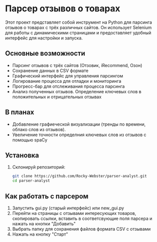 # Парсер отзывов о товарах

Этот проект представляет собой инструмент на Python для парсинга отзывов о товарах с трёх различных сайтов. Он использует Selenium для работы с динамическими страницами и предоставляет удобный интерфейс для настройки и запуска.

## Основные возможности
- Парсинг отзывов с трёх сайтов (Отзовик, iRecommend, Озон)
- Сохранение данных в CSV формате
- Графический интерфейс для управления парсингом
- Логирование процесса для отладки и мониторинга
- Прогресс-бар для отслеживания процесса парсинга
- Анализ полученных отзывов. Определение ключевых слов в положительных и отрицательных отзывах

## В планах 
- Добавление графиеческой визуализации (тренды по времени, облако слов из отзывов).
- Увеличение точности определния ключевых слов из отзывов с помощью spaCy

## Установка
1. Склонируй репозиторий:
   ```bash
   git clone https://github.com/Rocky-Webster/parser-analyst.git
   cd parser-analyst

## Как работать с парсером
1. Запустить gui.py (старый интерфейс) или new_gui.py
2. Перейти на страницы с отзывами интересующих товаров, скопировать ссылки, вставить в соответсвующие поля парсера и нажать на кнопки "Добавить"
3. Выбрать папку для сохранения файлов формата CSV с отзывами
4. Нажать на кнопку "Старт"
